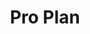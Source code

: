 ---
title: "Pro Plan"
url: /ciudad-autonoma-de-buenos-aires/pro-plan-avenida-arregui/
shop: mascotas
---